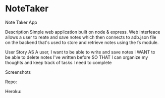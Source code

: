 # NoteTaker



Note Taker App




Description
Simple web application built on node & express. Web interfeace allows a user to reate and save notes which then connects to adb.json file on the backend that's used to store and retrieve notes using the fs module.






User Story
AS A user, I want to be able to write and save notes
I WANT to be able to delete notes I've written before
SO THAT I can organize my thoughts and keep track of tasks I need to complete






Screenshots



Repo:



Heroku:



